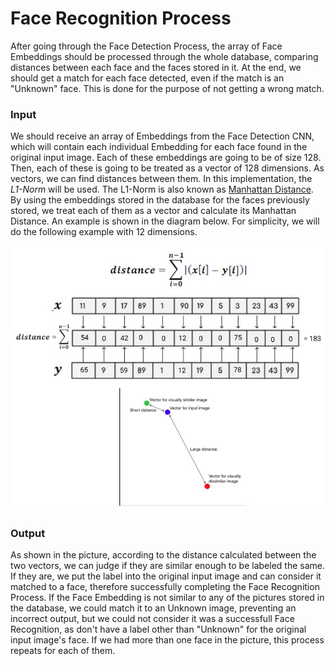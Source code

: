 # Face Recognition Process

After going through the Face Detection Process, the array of Face Embeddings should be processed through the whole database, comparing distances between each face and the faces stored in it. At the end, we should get a match for each face detected, even if the match is an "Unknown" face. This is done for the purpose of not getting a wrong match.

### Input

We should receive an array of Embeddings from the Face Detection CNN, which will contain each individual Embedding for each face found in the original input image. Each of these embeddings are going to be of size 128. Then, each of these is going to be treated as a vector of 128 dimensions. As vectors, we can find distances between them. In this implementation, the *L1-Norm* will be used. The L1-Norm is also known as <ins>Manhattan Distance</ins>. By using the embeddings stored in the database for the faces previously stored, we treat each of them as a vector and calculate its Manhattan Distance. An example is shown in the diagram below. For simplicity, we will do the following example with 12 dimensions. 

![Face recognition Diagram](docs/diagrams/face-recon-diagram.jpeg)

### Output

As shown in the picture, according to the distance calculated between the two vectors, we can judge if they are similar enough to be labeled the same. If they are, we put the label into the original input image and can consider it matched to a face, therefore successfully completing the Face Recognition Process. If the Face Embedding is not similar to any of the pictures stored in the database, we could match it to an Unknown image, preventing an incorrect output, but we could not consider it was a successfull Face Recognition, as don't have a label other than "Unknown" for the original input image's face. If we had more than one face in the picture, this process repeats for each of them.
